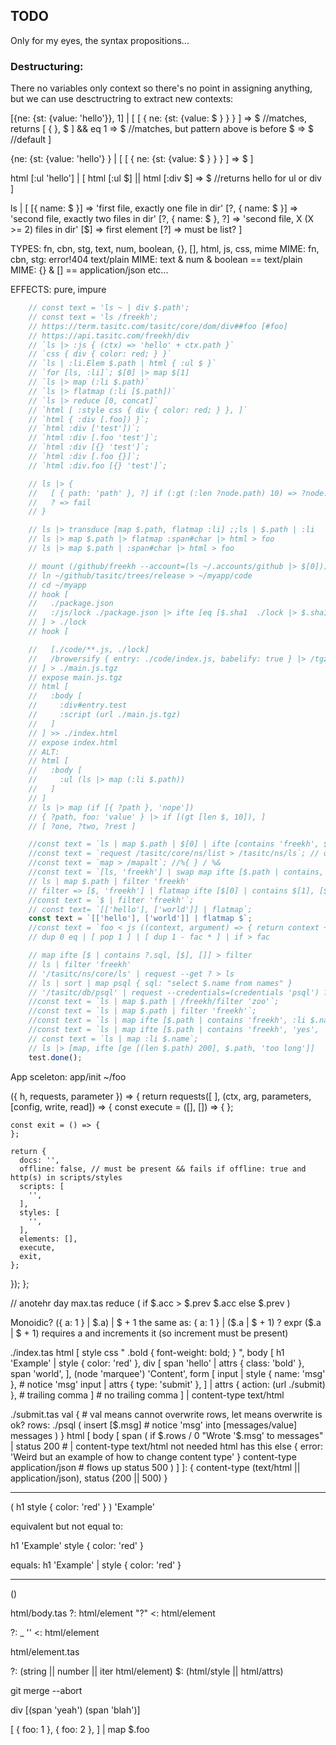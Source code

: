 ## TODO
Only for my eyes, the syntax propositions...

### Destructuring:
There no variables only context so there's no point in assigning anything, 
but we can use desctructring to extract new contexts:

[{ne: {st: {value: 'hello'}}, 1] | [
  [ { ne: {st: {value: $ } } } ] => $ //matches, returns
  [ { }, $ ] && eq 1 => $ //matches, but pattern above is before
  $ => $ //default
]

{ne: {st: {value: 'hello'} } | [
  [ { ne: {st: {value: $ } } } ] => $
]

html [:ul 'hello'] | [
  html [:ul $] || html [:div $] => $ //returns hello for ul or div
]

ls | [
  [{ name: $ }] => 'first file, exactly one file in dir'
  [?, { name: $ }] => 'second file, exactly two files in dir'
  [?, { name: $ }, ?] => 'second file, X (X >= 2) files in dir'
  [$] => first element
  [?] => must be list?
]

TYPES: fn, cbn, stg, text, num, boolean, {}, [], html, js, css, mime
MIME: fn, cbn, stg: error!404 text/plain
MIME: text & num & boolean == text/plain
MIME: {} & [] == application/json
etc...

EFFECTS: pure, impure

```js
    // const text = 'ls ~ | div $.path';
    // const text = 'ls /freekh';
    // https://term.tasitc.com/tasitc/core/dom/div##foo [#foo]
    // https://api.tasitc.com/freekh/div
    // `ls |> :js { (ctx) => 'hello' + ctx.path }`
    // `css { div { color: red; } }`
    // `ls | :li.Elem $.path | html { :ul $ }`
    // `for [ls, :li]`; $[0] |> map $[1]
    // `ls |> map (:li $.path)`
    // `ls |> flatmap (:li [$.path])`
    // `ls |> reduce [0, concat]`
    // `html [ :style css { div { color: red; } }, ]` 
    // `html { :div [.foo]) }`;
    // `html :div ['test'])`;
    // `html :div [.foo 'test']`;
    // `html :div [{} 'test']`;
    // `html :div [.foo {}]`;
    // `html :div.foo [{} 'test']`;

    // ls |> {
    //   [ { path: 'path' }, ?] if (:gt (:len ?node.path) 10) => ?node.path
    //   ? => fail
    // }

    // ls |> transduce [map $.path, flatmap :li] ;;ls | $.path | :li
    // ls |> map $.path |> flatmap :span#char |> html > foo
    // ls |> map $.path | :span#char |> html > foo

    // mount (/github/freekh --account=(ls ~/.accounts/github |> $[0])) > ~/github
    // ln ~/github/tasitc/trees/release > ~/myapp/code
    // cd ~/myapp
    // hook [
    //   ./package.json
    //   :/js/lock ./package.json |> ifte [eq [$.sha1  ./lock |> $.sha1], $, ./lock]
    // ] > ./lock
    // hook [

    //   [./code/**.js, ./lock]
    //   /browersify { entry: ./code/index.js, babelify: true } |> /tgz
    // ] > ./main.js.tgz
    // expose main.js.tgz
    // html [
    //   :body [
    //     :div#entry.test
    //     :script (url ./main.js.tgz)
    //   ]
    // ] >> ./index.html
    // expose index.html
    // ALT:
    // html [
    //   :body [
    //     :ul (ls |> map (:li $.path))
    //   ]
    // ]
    // ls |> map (if [{ ?path }, 'nope'])
    // { ?path, foo: 'value' } |> if [(gt [len $, 10]), ]
    // [ ?one, ?two, ?rest ]

    //const text = `ls | map $.path | $[0] | ifte [contains 'freekh', $, 'nope'] | html`;
    //const text = `request /tasitc/core/ns/list > /tasitc/ns/ls`; // or request --get ?,  should it be possible to write request --verb='get' > /tasitc/requests/get
    //const text = `map > /mapalt`; //%{ } / %&
    //const text = `[ls, 'freekh'] | swap map ifte [$.path | contains, $.name, 'nope']`;
    // ls | map $.path | filter 'freekh'
    // filter => [$, 'freekh'] | flatmap ifte [$[0] | contains $[1], [$[0]], []]
    //const text = `$ | filter 'freekh'`;
    // const text= `[['hello'], ['world']] | flatmap`;
    const text = `[['hello'], ['world']] | flatmap $`;
    //const text = `foo < js ((context, argument) => { return context + argument; })`; // ls | map :foo 'yeah'
    // dup 0 eq | [ pop 1 ] | [ dup 1 - fac * ] | if > fac

    // map ifte [$ | contains ?.sql, [$], []] > filter
    // ls | filter 'freekh'
    // '/tasitc/ns/core/ls' | request --get ? > ls
    // ls | sort | map psql { sql: "select $.name from names" }
    // '/tasitc/db/psql' | request --credentials=(credentials 'psql') ?.sql
    //const text = `ls | map $.path | /freekh/filter 'zoo'`;
    //const text = `ls | map $.path | filter 'freekh'`;
    //const text = `ls | map ifte [$.path | contains 'freekh', :li $.name, 'nope'] | html`;
    //const text = `ls | map ifte [$.path | contains 'freekh', 'yes', 'nope']`;
    // const text = `ls | map :li $.name`;
    // ls |> [map, ifte [ge [(len $.path) 200], $.path, 'too long']]
    test.done();
```


App sceleton:
app/init ~/foo

({ h, requests, parameter }) => {
  return requests([
  ], (ctx, arg, parameters, [config, write, read]) => {
    const execute = ([], []) => {
    };

    const exit = () => {
    };

    return {
      docs: '',
      offline: false, // must be present && fails if offline: true and http(s) in scripts/styles
      scripts: [
        '',
      ],
      styles: [
        '',
      ],
      elements: [],
      execute,
      exit,
    };
  });
};


// anotehr day
max.tas
reduce (
  if $.acc > $.prev
  $.acc
  else
  $.prev
)

Monoidic?
({ a: 1 } | $.a) | $ + 1
the same as:
{ a: 1 } | ($.a | $ + 1)
?
expr
($.a | $ + 1) requires a and increments it (so increment must be present)

./index.tas
html [
  style css "
    .bold {
      font-weight: bold;
    }
  ",
  body [
    h1 'Example' | style { color: 'red' },
    div [
      span 'hello' | attrs { class: 'bold' },
      span 'world',
    ],
    (node 'marquee') 'Content',
    form [
      input | style { name: 'msg' }, # notice 'msg'
      input | attrs { type: 'submit' },
    ] | attrs { action: (url ./submit) }, # trailing comma
  ] # no trailing comma
] | content-type text/html

./submit.tas
val { # val means cannot overwrite rows, let means overwrite is ok?
  rows: ./psql (
    insert [$.msg] # notice 'msg'
    into   [messages/value]
    messages
  )
}
html [
  body [
    span (
      if $.rows / 0
      "Wrote '$.msg' to messages" | status 200 # | content-type text/html not needed html has this
      else
      { error: 'Weird but an example of how to change content type' } 
      content-type application/json # flows up
      status 500
    )
  ]
]: { content-type (text/html || application/json), status (200 || 500) }


--------

(
  h1
  style { color: 'red' }
) 'Example'

equivalent but not equal to:

h1 'Example'
style { color: 'red' }

equals:
h1 'Example' | style { color: 'red' }


----

()

html/body.tas
?: html/element
"<body>?</body>" <: html/element 

?: _
'<body/>' <: html/element

html/element.tas

?: (string || number || iter html/element) 
$: (html/style || html/attrs)


git merge --abort

div [(span 'yeah') (span 'blah')]

[
  { foo: 1 },
  { foo: 2 },
] | map $.foo